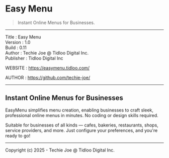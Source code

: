 # Easy Menu
> Instant Online Menus for Businesses.
------------------------------------------------------------------

Title     : Easy Menu  
Version   : 1.0  
Build     : 0.11  
Author    : Techie Joe @ Tidloo Digital Inc.  
Publisher : Tidloo Digital Inc  

WEBSITE   : https://easymenu.tidloo.com/  

AUTHOR    : https://github.com/techie-joe/  

------------------------------------------------------------------

## Instant Online Menus for Businesses

EasyMenu simplifies menu creation, enabling businesses
to craft sleek, professional online menus in minutes.
No coding or design skills required.

Suitable for businesses of all kinds — cafes, bakeries,
restaurants, shops, service providers, and more.
Just configure your preferences, and you're ready to go!

------------------------------------------------------------------

Copyright (c) 2025 - Techie Joe @ Tidloo Digital Inc.